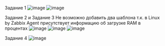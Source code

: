 Задание 1
![image](https://github.com/AlexanderSchelokov/Zabbix-monitoring-System-hw_2/assets/121572590/73ebc45a-d6c0-4b10-a511-85a5cd044fef)
![image](https://github.com/AlexanderSchelokov/Zabbix-monitoring-System-hw_2/assets/121572590/ea041955-a7ca-4aba-a52c-cf2ca3558b1e)


Задание 2 и Задание 3
Не возможно добавить два шаблона т.к. в Linux by Zabbix Agent присутствует информацию об загрузке RAM в процентах
![image](https://github.com/AlexanderSchelokov/Zabbix-monitoring-System-hw_2/assets/121572590/f97191d5-9191-49d1-a2a5-4e61e5faee17)
![image](https://github.com/AlexanderSchelokov/Zabbix-monitoring-System-hw_2/assets/121572590/70eae679-992b-4f82-ac23-2df7247efa1d)
![image](https://github.com/AlexanderSchelokov/Zabbix-monitoring-System-hw_2/assets/121572590/36edd572-0162-41c6-86c4-6fc8abe30c79)


Задание 4
![image](https://github.com/AlexanderSchelokov/Zabbix-monitoring-System-hw_2/assets/121572590/0886d307-7246-4f3c-9f7f-2d37c610643b)

